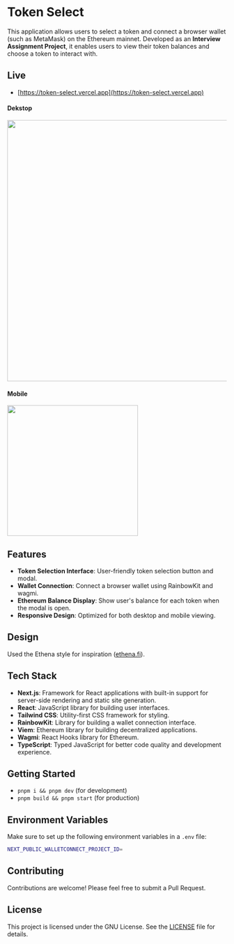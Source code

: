 # Token Select

This application allows users to select a token and connect a browser wallet (such as MetaMask) on the Ethereum mainnet. Developed as an **Interview Assignment Project**, it enables users to view their token balances and choose a token to interact with.

## Live

- [https://token-select.vercel.app](https://token-select.vercel.app)

#### Dekstop
<img width="600" src="https://github.com/user-attachments/assets/af65fce0-0486-4719-b2fe-ad868b6860f2">

#### Mobile
<img width="300" src="https://github.com/user-attachments/assets/02b25854-1ba0-4043-9a4b-eea6d45c6e2b">

## Features

- **Token Selection Interface**: User-friendly token selection button and modal.
- **Wallet Connection**: Connect a browser wallet using RainbowKit and wagmi.
- **Ethereum Balance Display**: Show user's balance for each token when the modal is open.
- **Responsive Design**: Optimized for both desktop and mobile viewing.

## Design

Used the Ethena style for inspiration ([ethena.fi](https://ethena.fi)).

## Tech Stack

- **Next.js**: Framework for React applications with built-in support for server-side rendering and static site generation.
- **React**: JavaScript library for building user interfaces.
- **Tailwind CSS**: Utility-first CSS framework for styling.
- **RainbowKit**: Library for building a wallet connection interface.
- **Viem**: Ethereum library for building decentralized applications.
- **Wagmi**: React Hooks library for Ethereum.
- **TypeScript**: Typed JavaScript for better code quality and development experience.

## Getting Started

- `pnpm i && pnpm dev` (for development)
- `pnpm build && pnpm start` (for production)

## Environment Variables

Make sure to set up the following environment variables in a `.env` file:

```sh
NEXT_PUBLIC_WALLETCONNECT_PROJECT_ID=

```

## Contributing

Contributions are welcome! Please feel free to submit a Pull Request.

## License

This project is licensed under the GNU License. See the [LICENSE](LICENSE) file for details.
